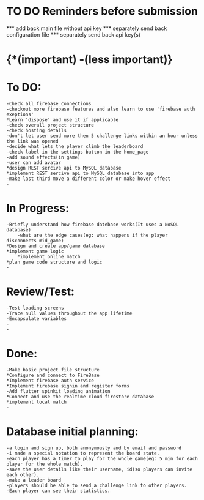 # TO DO Reminders before submission

*** add back main file without api key
*** separately send back configuration file
*** separately send back api key(s)

# {*(important) -(less important)}
# To DO:
    -Check all firebase connections
    -checkout more firebase features and also learn to use 'firebase auth exeptions'
    *Learn 'dispose' and use it if applicable
    -check overall project structure
    -check hosting details
    -don't let user send more then 5 challenge links within an hour unless the link was opened 
    -decide what lets the player climb the leaderboard
    -check label in the settings button in the home_page 
    -add sound effects(in game)
    -user can add avatar
    *design REST sercive api to MySQL database
    *implement REST sercive api to MySQL database into app
    -make last third move a different color or make hover effect
    -

# In Progress:
    -Briefly understand how firebase datebase works(It uses a NoSQL database)
        -what are the edge cases(eg: what happens if the player disconnects mid_game)
    *Design and create app/game database
    *implement game logic
        *implement online match
    *plan game code structure and logic
    -

# Review/Test:
    -Test loading screens
    -Trace null values throughout the app lifetime
    -Encapsulate variables
    -
    -

# Done:
    -Make basic project file structure
    *Configure and connect to FireBase
    *Implement firebase auth service
    *Implement firebase signin and register forms
    -Add flutter_spinkit loading animation
    *Connect and use the realtime cloud firestore database
    *implement local match
    -

# Database initial planning:
    -a login and sign up, both anonymously and by email and password
    -i made a special notation to represent the board state.
    -each player has a timer to play for the whole game(eg: 5 min for each player for the whole match).
    -save the user details like their username, id(so players can invite each other).
    -make a leader board
    -players should be able to send a challenge link to other players.
    -Each player can see their statistics.


